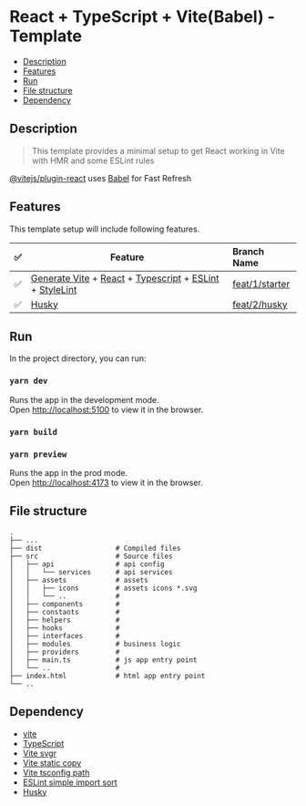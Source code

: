 # React + TypeScript + Vite(Babel) - Template

- [Description](#description)
- [Features](#features)
- [Run](#run)
- [File structure](#file-structure)
- [Dependency](#dependency)

## Description

> This template provides a minimal setup to get React working in Vite with HMR and some ESLint rules

[@vitejs/plugin-react](https://github.com/vitejs/vite-plugin-react/blob/main/packages/plugin-react/README.md)
uses [Babel](https://babeljs.io/) for Fast Refresh

## Features

This template setup will include following features.

| ✅ | Feature                                                                                                                                                                                 | Branch Name                                                                             |
|---|-----------------------------------------------------------------------------------------------------------------------------------------------------------------------------------------|:----------------------------------------------------------------------------------------|
| ✅ | [Generate Vite](https://vitejs.dev/) + [React](https://react.dev/) + [Typescript](https://www.typescriptlang.org/) + [ESLint](https://eslint.org/) + [StyleLint](https://stylelint.io/) | [feat/1/starter](https://github.com/BohdanRadchenko/react-template/tree/feat/1/starter) |
| ✅ | [Husky](https://typicode.github.io/husky)                                                                                                                                               | [feat/2/husky](https://github.com/BohdanRadchenko/react-template/tree/feat/2/husky)     |

## Run

In the project directory, you can run:

### `yarn dev`

Runs the app in the development mode.<br>
Open [http://localhost:5100](http://localhost:5100) to view it in the browser.

### `yarn build`

### `yarn preview`

Runs the app in the prod mode.<br>
Open [http://localhost:4173](http://localhost:4173) to view it in the browser.

## File structure

    .
    ├── ...
    ├── dist                  # Compiled files
    ├── src                   # Source files
    │   ├── api               # api config
    │   │   └── services      # api services
    │   ├── assets            # assets
    │   │   ├── icons         # assets icons *.svg
    │   │   └── ..            #
    │   ├── components        # 
    │   ├── constants         #
    │   ├── helpers           # 
    │   ├── hooks             #
    │   ├── interfaces        #  
    │   ├── modules           # business logic
    │   ├── providers         #
    │   ├── main.ts           # js app entry point
    │   └── ..                # 
    ├── index.html            # html app entry point
    └── .. 

## Dependency

- [vite](https://vite.dev/guide/)
- [TypeScript](https://www.typescriptlang.org/)
- [Vite svgr](https://www.npmjs.com/package/vite-plugin-svgr)
- [Vite static copy](https://www.npmjs.com/package/vite-plugin-static-copy)
- [Vite tsconfig path](https://www.npmjs.com/package/vite-tsconfig-paths)
- [ESLint simple import sort](https://github.com/lydell/eslint-plugin-simple-import-sort/)
- [Husky](https://typicode.github.io/husky)